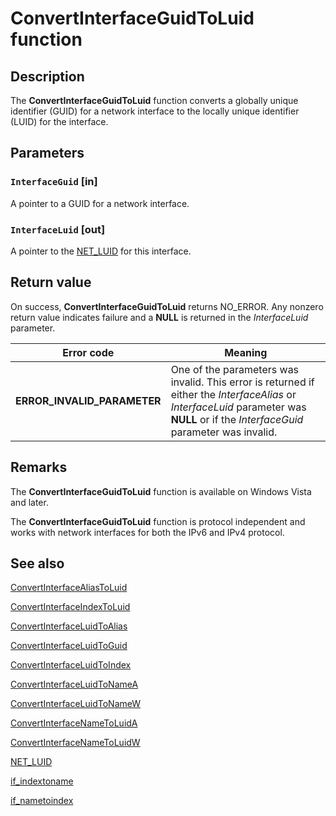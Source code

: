 # ConvertInterfaceGuidToLuid function

## Description

The
**ConvertInterfaceGuidToLuid** function converts a globally unique identifier (GUID) for a network interface to the locally unique identifier (LUID) for the interface.

## Parameters

### `InterfaceGuid` [in]

A pointer to a GUID for a network interface.

### `InterfaceLuid` [out]

A pointer to the [NET_LUID](https://learn.microsoft.com/windows/desktop/api/ifdef/ns-ifdef-net_luid_lh) for this interface.

## Return value

On success,
**ConvertInterfaceGuidToLuid** returns NO_ERROR. Any nonzero return value indicates failure and a **NULL** is returned in the *InterfaceLuid* parameter.

| Error code | Meaning |
| --- | --- |
| **ERROR_INVALID_PARAMETER** | One of the parameters was invalid. This error is returned if either the *InterfaceAlias* or *InterfaceLuid* parameter was **NULL** or if the *InterfaceGuid* parameter was invalid. |

## Remarks

The **ConvertInterfaceGuidToLuid** function is available on Windows Vista and later.

The **ConvertInterfaceGuidToLuid** function is protocol independent and works with network interfaces for both the IPv6 and IPv4 protocol.

## See also

[ConvertInterfaceAliasToLuid](https://learn.microsoft.com/windows/desktop/api/netioapi/nf-netioapi-convertinterfacealiastoluid)

[ConvertInterfaceIndexToLuid](https://learn.microsoft.com/windows/desktop/api/netioapi/nf-netioapi-convertinterfaceindextoluid)

[ConvertInterfaceLuidToAlias](https://learn.microsoft.com/windows/desktop/api/netioapi/nf-netioapi-convertinterfaceluidtoalias)

[ConvertInterfaceLuidToGuid](https://learn.microsoft.com/windows/desktop/api/netioapi/nf-netioapi-convertinterfaceluidtoguid)

[ConvertInterfaceLuidToIndex](https://learn.microsoft.com/windows/desktop/api/netioapi/nf-netioapi-convertinterfaceluidtoindex)

[ConvertInterfaceLuidToNameA](https://learn.microsoft.com/windows/desktop/api/netioapi/nf-netioapi-convertinterfaceluidtonamea)

[ConvertInterfaceLuidToNameW](https://learn.microsoft.com/windows/desktop/api/netioapi/nf-netioapi-convertinterfaceluidtonamew)

[ConvertInterfaceNameToLuidA](https://learn.microsoft.com/windows/desktop/api/netioapi/nf-netioapi-convertinterfacenametoluida)

[ConvertInterfaceNameToLuidW](https://learn.microsoft.com/windows/desktop/api/netioapi/nf-netioapi-convertinterfacenametoluidw)

[NET_LUID](https://learn.microsoft.com/windows/desktop/api/ifdef/ns-ifdef-net_luid_lh)

[if_indextoname](https://learn.microsoft.com/windows/desktop/api/netioapi/nf-netioapi-if_indextoname)

[if_nametoindex](https://learn.microsoft.com/windows/desktop/api/netioapi/nf-netioapi-if_nametoindex)